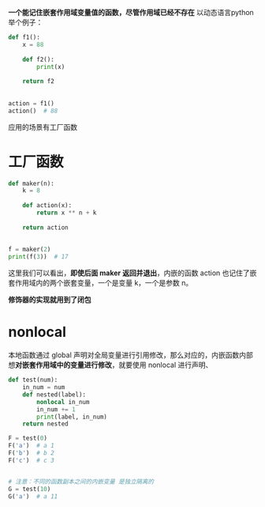 **一个能记住嵌套作用域变量值的函数，尽管作用域已经不存在**
以动态语言python举个例子：

```python
def f1():  
    x = 88  
  
    def f2():  
        print(x)  
  
    return f2  
  
  
action = f1()  
action()  # 88
```

应用的场景有工厂函数
# 工厂函数
```python
def maker(n):  
    k = 8  
  
    def action(x):  
        return x ** n + k  
  
    return action  
  
  
f = maker(2)  
print(f(3))  # 17
```
这里我们可以看出，**即使后面 maker 返回并退出**，内嵌的函数 action 也记住了嵌套作用域内的两个嵌套变量，一个是变量 k，一个是参数 n。

**修饰器的实现就用到了闭包**

# nonlocal
本地函数通过 global 声明对全局变量进行引用修改，那么对应的，内嵌函数内部想**对嵌套作用域中的变量进行修改**，就要使用 nonlocal 进行声明、
```python
def test(num):
    in_num = num
    def nested(label):
        nonlocal in_num
        in_num += 1
        print(label, in_num)
    return nested

F = test(0)
F('a')  # a 1
F('b')  # b 2
F('c')  # c 3


# 注意：不同的函数副本之间的内嵌变量 是独立隔离的
G = test(10)
G('a')  # a 11
```
